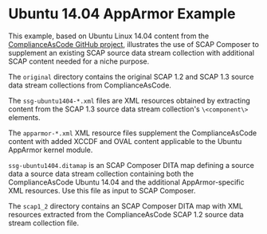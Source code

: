 # Ubuntu 14.04 AppArmor Example

This example, based on Ubuntu Linux 14.04 content from the 
[ComplianceAsCode GitHub project](https://github.com/ComplianceAsCode/content), illustrates the 
use of SCAP Composer to supplement an existing SCAP source data 
stream collection
with additional SCAP content needed for a niche purpose. 

The `original` directory contains the original SCAP 1.2 and 
SCAP 1.3 source data stream collections from ComplianceAsCode.

The `ssg-ubuntu1404-*.xml` files are XML resources obtained 
by extracting
content from the SCAP 1.3 source data stream collection's 
`\<component\>` elements. 

The `apparmor-*.xml` XML resource files supplement the ComplianceAsCode 
content with added XCCDF and OVAL content applicable to 
the Ubuntu AppArmor kernel module.

`ssg-ubuntu1404.ditamap` is an SCAP Composer DITA map defining a source data
a source data stream collection containing both the 
ComplianceAsCode Ubuntu 14.04 and the additional 
AppArmor-specific XML resources. Use this file as input to SCAP
Composer.

The `scap1_2` directory contains an SCAP Composer DITA map 
with XML resources extracted from the ComplianceAsCode SCAP 1.2
source data stream collection file.
